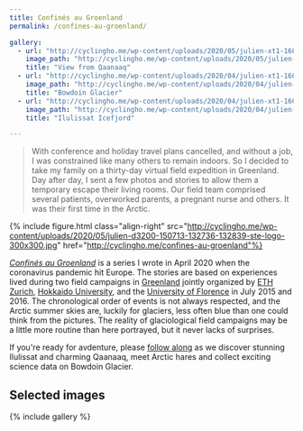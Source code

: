 ```yaml
---
title: Confinés au Groenland
permalink: /confines-au-groenland/

gallery:
  - url: "http://cyclingho.me/wp-content/uploads/2020/05/julien-xt1-160701-220000-dev.jpg"
    image_path: "http://cyclingho.me/wp-content/uploads/2020/05/julien-xt1-160701-220000-dev-300x200.jpg"
    title: "View from Qaanaaq"
  - url: "http://cyclingho.me/wp-content/uploads/2020/04/julien-xt1-160714-104855-dev.jpg"
    image_path: "http://cyclingho.me/wp-content/uploads/2020/04/julien-xt1-160714-104855-dev-300x200.jpg"
    title: "Bowdoin Glacier"
  - url: "http://cyclingho.me/wp-content/uploads/2020/04/julien-xt1-160727-235158-dev.jpg"
    image_path: "http://cyclingho.me/wp-content/uploads/2020/04/julien-xt1-160727-235158-dev-300x200.jpg"
    title: "Ilulissat Icefjord"

---
```


<!-- FIXME move all pictures to Flickr -->

> With conference and holiday travel plans cancelled, and without a job, I was
> constrained like many others to remain indoors. So I decided to take my
> family on a thirty-day virtual field expedition in Greenland. Day after day,
> I sent a few photos and stories to allow them a temporary escape their living
> rooms. Our field team comprised several patients, overworked parents, a
> pregnant nurse and others. It was their first time in the Arctic.

{% include figure.html class="align-right"
  src="http://cyclingho.me/wp-content/uploads/2020/05/julien-d3200-150713-132736-132839-ste-logo-300x300.jpg"
  href="http://cyclingho.me/confines-au-groenland"%}

*[Confinés au Groenland][CAG]* is a series I wrote in April 2020 when the
coronavirus pandemic hit Europe. The stories are based on experiences lived
during two field campaigns in [Greenland](/bowdoin-glacier/) jointly organized
by [ETH Zurich][ETHZ], [Hokkaido University][HU], and the [University of
Florence][UniFI] in July 2015 and 2016. The chronological order of events is
not always respected, and the Arctic summer skies are, luckily for glaciers,
less often blue than one could think from the pictures. The reality of
glaciological field campaigns may be a little more routine than here portrayed,
but it never lacks of surprises.

If you're ready for avdenture, please [follow along][CAG] as we discover stunning
Ilulissat and charming Qaanaaq, meet Arctic hares and collect exciting science
data on Bowdoin Glacier.

Selected images
---------------

{% include gallery %}

[CAG]: http://cyclingho.me/confines-au-groenland
[ETHZ]: https://vaw.ethz.ch/en/research/glaciology.html
[HU]: https://www.arc.hokudai.ac.jp/en/
[UniFI]: https://www.unifi.it/
